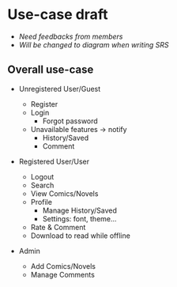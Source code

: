 # Use-case draft
- _Need feedbacks from members_  
- _Will be changed to diagram when writing SRS_

## Overall use-case

- Unregistered User/Guest
  - Register
  - Login
    - Forgot password
  - Unavailable features &rarr; notify
    - History/Saved
    - Comment

- Registered User/User
  - Logout
  - Search
  - View Comics/Novels
  - Profile
    - Manage History/Saved
    - Settings: font, theme...
  - Rate & Comment
  - Download to read while offline

- Admin
  - Add Comics/Novels
  - Manage Comments